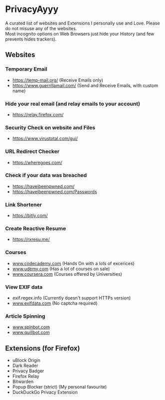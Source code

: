 # PrivacyAyyy
A curated list of websites and Extensions I personally use and Love. Please do not misuse any of the websites. </br>
Most incognito options on Web Browsers just hide your History (and few prevents hides trackers). 

## Websites </br>
### Temporary Email </br>
- https://temp-mail.org/            (Receive Emails only)
- https://www.guerrillamail.com/    (Send and Receive Emails, with custom name)

### Hide your real email (and relay emails to your account)
- https://relay.firefox.com/

### Security Check on website and Files </br>
- https://www.virustotal.com/gui/

### URL Redirect Checker
- https://wheregoes.com/

### Check if your data was breached
- https://haveibeenpwned.com/
- https://haveibeenpwned.com/Passwords

### Link Shortener 
- https://bitly.com/

### Create Reactive Resume
- https://rxresu.me/

### Courses
- www.codecademy.com (Hands On with a lots of excerices)
- www.udemy.com (Has a lot of courses on sale)
- www.coursera.com (Courses offered by Universities)

### View EXIF data
- exif.regex.info (Currently doesn't support HTTPs version)
- www.exifdata.com (No captcha required)

### Article Spinning
- www.spinbot.com
- www.quillbot.com

## Extensions (for Firefox) </br>
- uBlock Origin
- Dark Reader 
- Privacy Badger
- Firefox Relay
- Bitwarden
- Popup Blocker (strict) (My personal favourite)
- DuckDuckGo Privacy Extension
